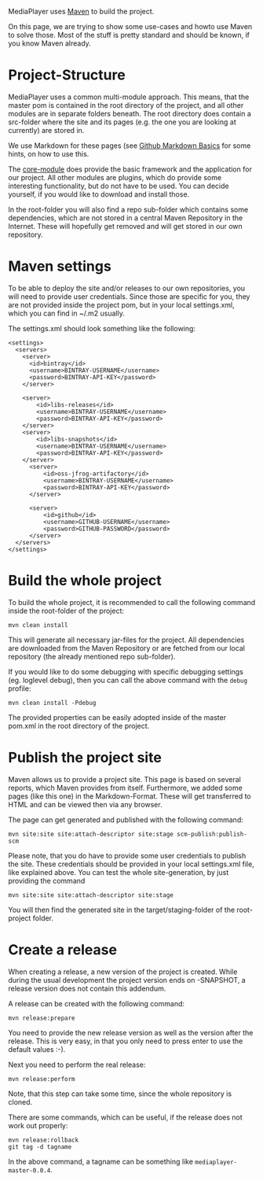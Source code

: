 MediaPlayer uses [Maven](http://maven.apache.org) to build the project.

On this page, we are trying to show some use-cases and howto use Maven to solve those. Most of the stuff is pretty standard
and should be known, if you know Maven already.

# Project-Structure

MediaPlayer uses a common multi-module approach. This means, that the master pom is contained in the root directory of
the project, and all other modules are in separate folders beneath. The root directory does contain a src-folder where
the site and its pages (e.g. the one you are looking at currently) are stored in.

We use Markdown for these pages (see [Github Markdown Basics](https://help.github.com/articles/markdown-basics) for some
hints, on how to use this.

The [core-module](/MediaPlayer/mediaplayer/index.html) does provide the basic framework and the application for our project.
All other modules are plugins, which do provide some interesting functionality, but do not have to be used. You can
decide yourself, if you would like to download and install those.

In the root-folder you will also find a repo sub-folder which contains some dependencies, which are not stored in a
central Maven Repository in the Internet. These will hopefully get removed and will get stored in our own repository.

# Maven settings

To be able to deploy the site and/or releases to our own repositories, you will need to provide user credentials. Since
those are specific for you, they are not provided inside the project pom, but in your local settings.xml, which you can
find in ~/.m2 usually.

The settings.xml should look something like the following:

```
<settings>
  <servers>
    <server>
      <id>bintray</id>
      <username>BINTRAY-USERNAME</username>
      <password>BINTRAY-API-KEY</password>
    </server>

    <server>
        <id>libs-releases</id>
        <username>BINTRAY-USERNAME</username>
        <password>BINTRAY-API-KEY</password>
    </server>
    <server>
        <id>libs-snapshots</id>
        <username>BINTRAY-USERNAME</username>
        <password>BINTRAY-API-KEY</password>
    </server>
      <server>
          <id>oss-jfrog-artifactory</id>
          <username>BINTRAY-USERNAME</username>
          <password>BINTRAY-API-KEY</password>
      </server>

      <server>
          <id>github</id>
          <username>GITHUB-USERNAME</username>
          <password>GITHUB-PASSWORD</password>
      </server>
  </servers>
</settings>

```

# Build the whole project

To build the whole project, it is recommended to call the following command inside the root-folder of the project:

```
mvn clean install
```

This will generate all necessary jar-files for the project. All dependencies are downloaded from the Maven Repository or
are fetched from our local repository (the already mentioned repo sub-folder).

If you would like to do some debugging with specific debugging settings (eg. loglevel debug), then you can call the above
command with the ```debug``` profile:

```
mvn clean install -Pdebug
```

The provided properties can be easily adopted inside of the master pom.xml in the root directory of the project.

# Publish the project site

Maven allows us to provide a project site. This page is based on several reports, which Maven provides from itself.
Furthermore, we added some pages (like this one) in the Markdown-Format. These will get transferred to HTML and can be
viewed then via any browser.

The page can get generated and published with the following command:

```
mvn site:site site:attach-descriptor site:stage scm-publish:publish-scm
```

Please note, that you do have to provide some user credentials to publish the site. These credentials should be provided
in your local settings.xml file, like explained above. You can test the whole site-generation, by just providing the
command

```
mvn site:site site:attach-descriptor site:stage
```

You will then find the generated site in the target/staging-folder of the root-project folder.

# Create a release

When creating a release, a new version of the project is created. While during the usual development the project version
ends on -SNAPSHOT, a release version does not contain this addendum.

A release can be created with the following command:

```
mvn release:prepare
```

You need to provide the new release version as well as the version after the release. This is very easy, in that you only
need to press enter to use the default values :-).

Next you need to perform the real release:

```
mvn release:perform
```

Note, that this step can take some time, since the whole repository is cloned.

There are some commands, which can be useful, if the release does not work out properly:

```
mvn release:rollback
git tag -d tagname
```

In the above command, a tagname can be something like ```mediaplayer-master-0.0.4```.
